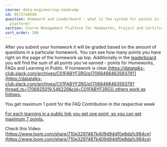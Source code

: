 ```yaml
---
course: data-engineering-zoomcamp
id: 05727a95dd
question: Homework and Leaderboard - what is the system for points in the course management
  platform?
section: Course Management Platform for Homeworks, Project and Certificate
sort_order: 200
---
```


After you submit your homework it will be graded based on the amount of questions in a particular homework. You can see how many points you have right on the page of the homework up top. Additionally in the [leaderboard](https://courses.datatalks.club/de-zoomcamp-2025/leaderboard) you will find the sum of all points you’ve earned - points for Homeworks, FAQs and Learning in Public. If homework is clear,([https://datatalks-club.slack.com/archives/C01FABYF2RG/p1706846846359379?](https://datatalks-club.slack.com/archives/C01FABYF2RG/p1706846846359379?thread_ts=1706825019.546229&cid=C01FABYF2RG)[ others work as follows:](https://datatalks-club.slack.com/archives/C01FABYF2RG/p1706846846359379?thread_ts=1706825019.546229&cid=C01FABYF2RG)

You get maximum 1 point for the FAQ Contribution in the respective week

[ For each learning in a public link you get one point, so you can get maximum 7 points.](https://datatalks-club.slack.com/archives/C01FABYF2RG/p1706846846359379?thread_ts=1706825019.546229&cid=C01FABYF2RG)

Check this Video: [https://www.loom.com/share/710e3297487b409d94df0e8da1c984ce](https://www.loom.com/share/710e3297487b409d94df0e8da1c984ce)

